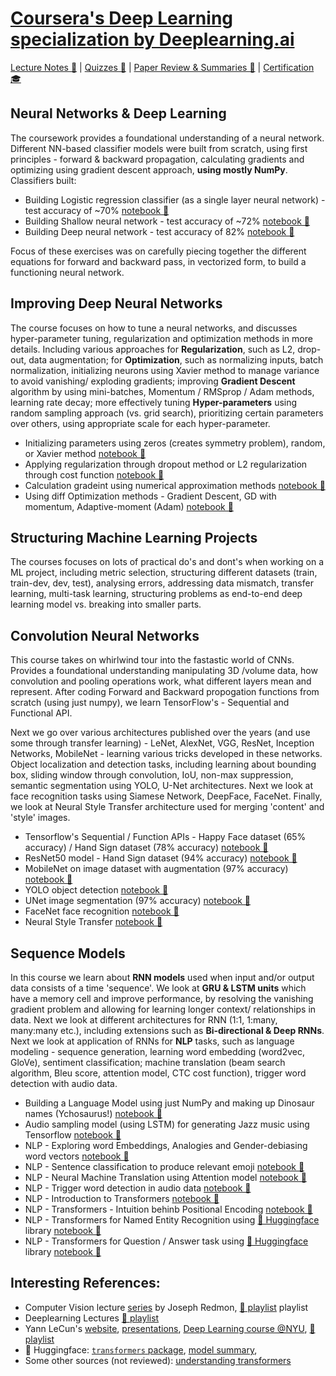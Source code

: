 # [Coursera's Deep Learning specialization by Deeplearning.ai](https://www.coursera.org/specializations/deep-learning)

[Lecture Notes 📓](https://github.com/uditgt/coursera_deeplearning_specialization/tree/main/notes) | [Quizzes 📝](https://github.com/uditgt/coursera_deeplearning_specialization/tree/main/quizzes) | [Paper Review & Summaries 📌](https://github.com/uditgt/coursera_deeplearning_specialization/tree/main/papers) | [Certification 🎓](https://www.coursera.org/account/accomplishments/specialization/certificate/Y23QW2JU39ZE)

## Neural Networks & Deep Learning
The coursework provides a foundational understanding of a neural network. Different NN-based classifier models were built from scratch, using first principles - forward & backward propagation, calculating gradients and optimizing using gradient descent approach, **using mostly NumPy**. Classifiers built:
* Building Logistic regression classifier (as a single layer neural network) - test accuracy of ~70% [notebook 📃](https://github.com/uditgt/coursera_deeplearning_specialization/blob/main/1.1%20Building%20Logistic%20Regression%20as%20NN.ipynb)
* Building Shallow neural network - test accuracy of ~72% [notebook 📃](https://github.com/uditgt/coursera_deeplearning_specialization/blob/main/1.2%20Building%20Shallow%20NN%20using%20NumPy.ipynb)
* Building Deep neural network - test accuracy of 82% [notebook 📃](https://github.com/uditgt/coursera_deeplearning_specialization/blob/main/1.3%20Building%20Deep%20NN%20using%20NumPy.ipynb)

Focus of these exercises was on carefully piecing together the different equations for forward and backward pass, in vectorized form, to build a functioning neural network.

## Improving Deep Neural Networks
The course focuses on how to tune a neural networks, and discusses hyper-parameter tuning, regularization and optimization methods in more details. Including various approaches for **Regularization**, such as L2, drop-out, data augmentation; for **Optimization**, such as normalizing inputs, batch normalization, initializing neurons using Xavier method to manage variance to avoid vanishing/ exploding gradients; improving **Gradient Descent** algorithm by using mini-batches, Momentum / RMSprop / Adam methods, learning rate decay; more effectively tuning **Hyper-parameters** using random sampling approach (vs. grid search), prioritizing certain parameters over others, using appropriate scale for each hyper-parameter.

* Initializing parameters using zeros (creates symmetry problem), random, or Xavier method [notebook 📃](https://github.com/uditgt/coursera_deeplearning_specialization/blob/main/2.1%20Tuning%20Parameter%20Initialization.ipynb)
* Applying regularization through dropout method or L2 regularization through cost function [notebook 📃](https://github.com/uditgt/coursera_deeplearning_specialization/blob/main/2.2%20Regularization.ipynb)
* Calculation gradeint using numerical approximation methods [notebook 📃](https://github.com/uditgt/coursera_deeplearning_specialization/blob/main/2.3%20Gradient%20Checking.ipynb)
* Using diff Optimization methods - Gradient Descent, GD with momentum, Adaptive-moment (Adam) [notebook 📃](https://github.com/uditgt/coursera_deeplearning_specialization/blob/main/2.4%20Optimization%20Methods.ipynb)


## Structuring Machine Learning Projects
The courses focuses on lots of practical do's and dont's when working on a ML project, including metric selection, structuring different datasets (train, train-dev, dev, test), analysing errors, addressing data mismatch, transfer learning, multi-task learning, structuring problems as end-to-end deep learning model vs. breaking into smaller parts. 

## Convolution Neural Networks
This course takes on whirlwind tour into the fastastic world of CNNs. Provides a foundational understanding manipulating 3D /volume data, how convolution and pooling operations work, what different layers mean and represent. After coding Forward and Backward propogation functions from scratch (using just numpy), we learn TensorFlow's - Sequential and Functional API. 

Next we go over various architectures published over the years (and use some through transfer learning) - LeNet, AlexNet, VGG, ResNet, Inception Networks, MobileNet - learning various tricks developed in these networks. Object localization and detection tasks, including learning about bounding box, sliding window through convolution, IoU, non-max suppression, semantic segmentation using YOLO, U-Net architectures. Next we look at face recognition tasks using Siamese Network, DeepFace, FaceNet. Finally, we look at Neural Style Transfer architecture used for merging 'content' and 'style' images. 

* Tensorflow's Sequential / Function APIs - Happy Face dataset (65% accuracy) / Hand Sign dataset (78% accuracy) [notebook 📃](https://github.com/uditgt/coursera_deeplearning_specialization/blob/main/4.1%20CNN%20application%20using%20TensorFlow.ipynb)
* ResNet50 model - Hand Sign dataset (94% accuracy) [notebook 📃](https://github.com/uditgt/coursera_deeplearning_specialization/blob/main/4.2%20ResNet50%20on%20Hands%20dataset.ipynb)
* MobileNet on image dataset with augmentation (97% accuracy) [notebook 📃](https://github.com/uditgt/coursera_deeplearning_specialization/blob/main/4.3%20MobileNet%20transfer%20learning.ipynb)
* YOLO object detection [notebook 📃](https://github.com/uditgt/coursera_deeplearning_specialization/blob/main/4.4.%20YOLO%20Object%20Detection.ipynb)
* UNet image segmentation (97% accuracy) [notebook 📃](https://github.com/uditgt/coursera_deeplearning_specialization/blob/main/4.5%20UNet%20image%20segmentation.ipynb)
* FaceNet face recognition [notebook 📃](https://github.com/uditgt/coursera_deeplearning_specialization/blob/main/4.6%20FaceNet%20Face%20Recognition.ipynb)
* Neural Style Transfer [notebook 📃](https://github.com/uditgt/coursera_deeplearning_specialization/blob/main/4.7%20Neural%20Style%20Transfer.ipynb)

## Sequence Models
In this course we learn about **RNN models** used when input and/or output data consists of a time 'sequence'. We look at **GRU & LSTM units** which have a memory cell and improve performance, by resolving the vanishing gradient problem and allowing for learning longer context/ relationships in data. Next we look at different architectures for RNN (1:1, 1:many, many:many etc.), including extensions such as **Bi-directional & Deep RNNs**.
Next we look at application of RNNs for **NLP** tasks, such as language modeling - sequence generation, learning word embedding (word2vec, GloVe), sentiment classification; machine translation (beam search algorithm, Bleu score, attention model, CTC cost function), trigger word detection with audio data.

* Building a Language Model using just NumPy and making up Dinosaur names (Ychosaurus!) [notebook 📃](https://github.com/uditgt/coursera_deeplearning_specialization/blob/main/5.1%20Building%20Language%20model%20using%20NumPy%20(and%20making%20up%20Dinosaur%20names).ipynb)
* Audio sampling model (using LSTM) for generating Jazz music using Tensorflow [notebook 📃](https://github.com/uditgt/coursera_deeplearning_specialization/blob/main/5.2%20RNN%20Audio%20-%20training%20and%20sampling%20jazz%20music.ipynb)
* NLP - Exploring word Embeddings, Analogies and Gender-debiasing word vectors [notebook 📃](https://github.com/uditgt/coursera_deeplearning_specialization/blob/main/5.3%20NLP%20-%20Word%20Embeddings%20%26%20Debiasing.ipynb)
* NLP - Sentence classification to produce relevant emoji [notebook 📃](https://github.com/uditgt/coursera_deeplearning_specialization/blob/main/5.4%20NLP%20-%20Emojify.ipynb)
* NLP - Neural Machine Translation using Attention model [notebook 📃](https://github.com/uditgt/coursera_deeplearning_specialization/blob/main/5.5%20NLP%20-%20Neural%20Machine%20Translation.ipynb)
* NLP - Trigger word detection in audio data [notebook 📃](https://github.com/uditgt/coursera_deeplearning_specialization/blob/main/5.6%20NLP%20-%20Trigger%20word%20detection.ipynb)
* NLP - Introduction to Transformers [notebook 📃](https://github.com/uditgt/coursera_deeplearning_specialization/blob/main/5.7%20NLP%20-%20Transformers.ipynb)
* NLP - Transformers - Intuition behinb Positional Encoding [notebook 📃](https://github.com/uditgt/coursera-deep-learning-specialization/blob/main/5.8%20NLP%20-%20Transformers%20-%20Positional%20encoding%20intuition.ipynb)
* NLP - Transformers for Named Entity Recognition using [🤗 Huggingface](https://huggingface.co/) library [notebook 📃](https://github.com/uditgt/coursera-deep-learning-specialization/blob/main/5.9%20NLP%20-%20Transformers%20-%20Named%20entity%20recognition.ipynb)
* NLP - Transformers for Question / Answer task using [🤗 Huggingface](https://huggingface.co/) library [notebook 📃](https://github.com/uditgt/coursera-deep-learning-specialization/blob/main/5.10%20NLP%20-%20Transformers%20-%20Question%20Answering.ipynb)

## Interesting References:
* Computer Vision lecture [series](https://pjreddie.com/courses/computer-vision/) by Joseph Redmon, [🎥 playlist](https://www.youtube.com/playlist?list=PLjMXczUzEYcHvw5YYSU92WrY8IwhTuq7p) playlist
* Deeplearning Lectures [🎥 playlist](https://www.youtube.com/c/Deeplearningai/playlists)
* Yann LeCun's [website](http://yann.lecun.com/), [presentations](https://drive.google.com/drive/folders/0BxKBnD5y2M8NUXhZaXBCNXE4QlE?resourcekey=0-WtYv0wV-8DFNsFWfRUcpsw), [Deep Learning course @NYU](https://cds.nyu.edu/deep-learning/), [🎥 playlist](https://www.youtube.com/playlist?list=PLLHTzKZzVU9e6xUfG10TkTWApKSZCzuBI)
* 🤗 Huggingface: [`transformers` package](https://pypi.org/project/transformers/), [model summary](https://huggingface.co/docs/transformers/model_summary), 
* Some other sources (not reviewed): [understanding transformers](http://peterbloem.nl/blog/transformers)
